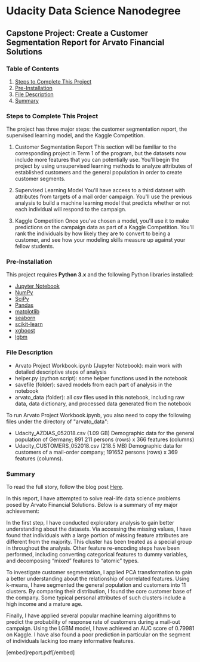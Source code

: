 # Udacity Data Science Nanodegree
## Capstone Project: Create a Customer Segmentation Report for Arvato Financial Solutions

### Table of Contents

1. [Steps to Complete This Project](#steps)
2. [Pre-Installation](#install)
3. [File Description](#file)
4. [Summary](#summary)

### Steps to Complete This Project <a name="steps"></a>
The project has three major steps: the customer segmentation report, the supervised learning model, and the Kaggle Competition.

1. Customer Segmentation Report
This section will be familiar to the corresponding project in Term 1 of the program, but the datasets now include more features that you can potentially use. You'll begin the project by using unsupervised learning methods to analyze attributes of established customers and the general population in order to create customer segments.

2. Supervised Learning Model
You'll have access to a third dataset with attributes from targets of a mail order campaign. You'll use the previous analysis to build a machine learning model that predicts whether or not each individual will respond to the campaign.

3. Kaggle Competition
Once you've chosen a model, you'll use it to make predictions on the campaign data as part of a Kaggle Competition. You'll rank the individuals by how likely they are to convert to being a customer, and see how your modeling skills measure up against your fellow students.

### Pre-Installation <a name="install"></a>

This project requires **Python 3.x** and the following Python libraries installed:

- [Jupyter Notebook](https://jupyter.org/)
- [NumPy](http://www.numpy.org/)
- [SciPy](https://www.scipy.org/)
- [Pandas](http://pandas.pydata.org)
- [matplotlib](http://matplotlib.org/)
- [seaborn](https://seaborn.pydata.org/)
- [scikit-learn](http://scikit-learn.org/stable/)
- [xgboost](https://xgboost.readthedocs.io/)
- [lgbm](https://lightgbm.readthedocs.io/)

### File Description <a name="file"></a>

- Arvato Project Workbook.ipynb (Jupyter Notebook): main work with detailed descriptive steps of analysis
- helper.py (python script): some helper functions used in the notebook
- savefile (folder): saved models from each part of analysis in the notebook
- arvato_data (folder): all csv files used in this notebook, including raw data, data dictionary, and processed data generated from the notebook

To run Arvato Project Workbook.ipynb, you also need to copy the following files under the directory of "arvato_data":
- Udacity_AZDIAS_052018.csv (1.09 GB) Demographic data for the general population of Germany; 891 211 persons (rows) x 366 features (columns)
- Udacity_CUSTOMERS_052018.csv (218.5 MB) Demographic data for customers of a mail-order company; 191652 persons (rows) x 369 features (columns).

### Summary <a name="summary"></a>
To read the full story, follow the blog post [Here](https://medium.com/@zhitaowang/investigating-customer-segments-and-predicting-response-rate-in-marketing-campaign-f024eb268b87).

In this report, I have attempted to solve real-life data science problems posed by Arvato Financial Solutions. Below is a summary of my major achievement:

In the first step, I have conducted exploratory analysis to gain better understanding about the datasets. Via accessing the missing values, I have found that individuals with a large portion of missing feature attributes are different from the majority. This cluster has been treated as a special group in throughout the analysis. Other feature re-encoding steps have been performed, including converting categorical features to dummy variables, and decomposing “mixed” features to “atomic” types.

To investigate customer segmentation, I applied PCA transformation to gain a better understanding about the relationship of correlated features. Using k-means, I have segmented the general population and customers into 11 clusters. By comparing their distribution, I found the core customer base of the company. Some typical personal attributes of such clusters include a high income and a mature age.

Finally, I have applied several popular machine learning algorithms to predict the probability of response rate of customers during a mail-out campaign. Using the LGBM model, I have achieved an AUC score of 0.79981 on Kaggle. I have also found a poor prediction in particular on the segment of individuals lacking too many informative features.

[embed]report.pdf[/embed]



